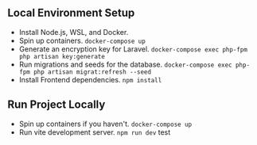 ## Local Environment Setup

- Install Node.js, WSL, and Docker.
- Spin up containers. `docker-compose up`
- Generate an encryption key for Laravel. `docker-compose exec php-fpm php artisan key:generate`
- Run migrations and seeds for the database. `docker-compose exec php-fpm php artisan migrat:refresh --seed`
- Install Frontend dependencies. `npm install`

## Run Project Locally

- Spin up containers if you haven't. `docker-compose up`
- Run vite development server. `npm run dev`
test